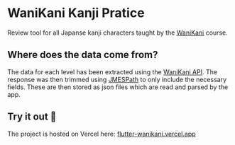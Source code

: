 # WaniKani Kanji Pratice
Review tool for all Japanse kanji characters taught by the [WaniKani](http://www.wanikani.com) course.

## Where does the data come from?
The data for each level has been extracted using the [WaniKani API](https://docs.api.wanikani.com). The response was then trimmed using [JMESPath](https://jmespath.org) to only include the necessary fields. These are then stored as json files which are read and parsed by the app.

## Try it out 🚀
The project is hosted on Vercel here: [flutter-wanikani.vercel.app](https://flutter-wanikani.vercel.app)
